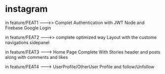 # instagram

in feature/FEAT1   --->> Complet Authentication with JWT Node and Firebase Google Login

in feature/FEAT2   --->> complete optimized way Layout with the custome navigations sidepanel

in feature/FEAT3 ---> Home Page Complete With Stories header and posts along with comments and likes 

in feature/FEAT4  ---> UserProfile/OtherUser Profile and follow/Unfollow



